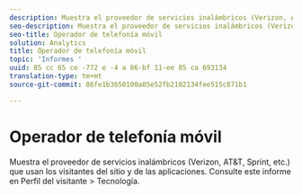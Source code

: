 ```yaml
---
description: Muestra el proveedor de servicios inalámbricos (Verizon, AT&T, Sprint, etc.) que usan los visitantes del sitio y de las aplicaciones. Consulte este informe en Perfil del visitante > Tecnología.
seo-description: Muestra el proveedor de servicios inalámbricos (Verizon, AT&T, Sprint, etc.) que usan los visitantes del sitio y de las aplicaciones. Consulte este informe en Perfil del visitante > Tecnología.
seo-title: Operador de telefonía móvil
solution: Analytics
title: Operador de telefonía móvil
topic: 'Informes '
uuid: 85 cc 65 ce -772 e -4 a 86-bf 11-ee 85 ca 693134
translation-type: tm+mt
source-git-commit: 86fe1b3650100a05e52fb2102134fee515c871b1

---
```



# Operador de telefonía móvil

Muestra el proveedor de servicios inalámbricos (Verizon, AT&amp;T, Sprint, etc.) que usan los visitantes del sitio y de las aplicaciones. Consulte este informe en Perfil del visitante &gt; Tecnología.

